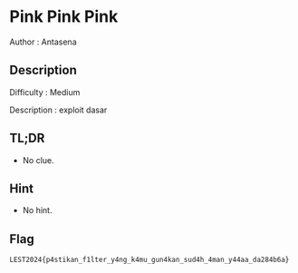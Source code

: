 # Pink Pink Pink 

Author : Antasena

## Description

Difficulty : Medium

Description : exploit dasar

## TL;DR

- No clue.

## Hint

- No hint.

## Flag

```
LEST2024{p4stikan_f1lter_y4ng_k4mu_gun4kan_sud4h_4man_y44aa_da284b6a}
```
